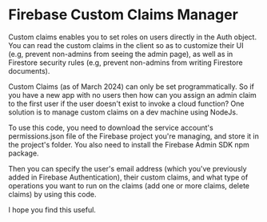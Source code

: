 # Firebase Custom Claims Manager

Custom claims enables you to set roles on users directly in the Auth object. You can read the custom claims in the client so as to customize their UI (e.g, prevent non-admins from seeing the admin page), as well as in Firestore security rules (e.g, prevent non-admins from writing Firestore documents).

Custom Claims (as of March 2024) can only be set programmatically. So if you have a new app with no users then how can you assign an admin claim to the first user if the user doesn't exist to invoke a cloud function? One solution is to manage custom claims on a dev machine using NodeJs. 

To use this code, you need to download the service account's permissions.json file of the Firebase project you're managing, and store it in the project's folder. You also need to install the Firebase Admin SDK npm package.

Then you can specify the user's email address (which you've previously added in Firebase Authentication), their custom claims, and what type of operations you want to run on the claims (add one or more claims, delete claims) by using this code.

I hope you find this useful.
